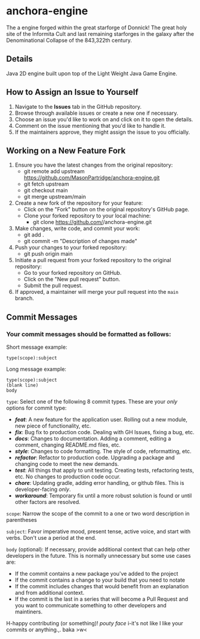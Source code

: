 # anchora-engine

The a engine forged within the great starforge of Donnick! The great holy site of the Informita Cult and last remaining starforges in the galaxy after the Denominational Collapse of the 843,322th century.

## Details

Java 2D engine built upon top of the Light Weight Java Game Engine.

## How to Assign an Issue to Yourself

1. Navigate to the **Issues** tab in the GitHub repository.
2. Browse through available issues or create a new one if necessary.
3. Choose an issue you'd like to work on and click on it to open the details.
4. Comment on the issue mentioning that you'd like to handle it.
5. If the maintainers approve, they might assign the issue to you officially.

## Working on a New Feature Fork

1. Ensure you have the latest changes from the original repository:
    - git remote add upstream https://github.com/MasonPartridge/anchora-engine.git
    - git fetch upstream
    - git checkout main
    - git merge upstream/main
2. Create a new fork of the repository for your feature:
    - Click on the "Fork" button on the original repository's GitHub page.
    - Clone your forked repository to your local machine:
        - git clone https://github.com/<your-username>/anchora-engine.git
3. Make changes, write code, and commit your work:
    - git add .
    - git commit -m "Description of changes made"
4. Push your changes to your forked repository:
    - git push origin main
5. Initiate a pull request from your forked repository to the original repository:
    - Go to your forked repository on GitHub.
    - Click on the "New pull request" button.
    - Submit the pull request.
6. If approved, a maintainer will merge your pull request into the `main` branch.

## Commit Messages

### Your commit messages should be formatted as follows:

Short message example:

`type(scope):subject`

Long message example:
```
type(scope):subject
(blank line)
body
```

`type`: Select one of the following 8 commit types. These are your _only_ options for commit type:

- **_feat_**: A new feature for the application user. Rolling out a new module, new piece of functionality, etc.
- **_fix_**: Bug fix to production code. Dealing with GH Issues, fixing a bug, etc.
- **_docs_**: Changes to documentation. Adding a comment, editing a comment, changing README.md files, etc.
- **_style_**: Changes to code formatting. The style of code, reformatting, etc.
- **_refactor_**: Refactor to production code. Upgrading a package and changing code to meet the new demands.
- **_test_**: All things that apply to unit testing. Creating tests, refactoring tests, etc. No changes to production code occur.
- **_chore_**: Updating gradle, adding error handling, or github files. This is developer-facing _only_.
- **_workaround_**: Temporary fix until a more robust solution is found or until other factors are resolved.

`scope`: Narrow the scope of the commit to a one or two word description in parentheses

`subject`: Favor imperative mood, present tense, active voice, and start with verbs. Don't use a period at the end.

`body` (optional): If necessary, provide additional context that can help other developers in the future. This is normally unnecessary but some use cases are:

- If the commit contains a new package you've added to the project
- If the commit contains a change to your build that you need to notate
- If the commit includes changes that would benefit from an explanation and from additional context.
- If the commit is the last in a series that will become a Pull Request and you want to communicate something to other developers and maintiners.

H-happy contributing (or something)! *pouty face* i-it's not like I like your commits
or anything.,. baka >w<

